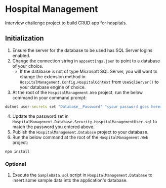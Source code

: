 # Hospital Management
 Interview challenge project to build CRUD app for hospitals.

 ## Initialization
 1. Ensure the server for the database to be used has SQL Server logins enabled.
 1. Change the connection string in `appsettings.json` to point to a database of your choice.
     * If the database is not of type Microsoft SQL Server, you will want to change the extension method in `HospitalManagement.Config.HospitalContext` from `UseSqlServer()` to your database engine of choice.
 1. At the root of the `HospitalManagement.Web` project, run the below command in your command prompt:

```cmd
dotnet user-secrets set "Database__Password" "<your password goes here>"
```

 4. Update the password set in `HospitalManagement.Database.Security.HospitalManagementUser.sql` to match the password you entered above.
 5. Publish the `HospitalManagement.Database` project to your database.
 7. Run the below command at the root of the `HospitalManagement.Web` project:

```cmd
npm install
``` 

### Optional
1. Execute the `SampleData.sql` script in `HospitalManagement.Database` to insert some sample data into the application's database.
